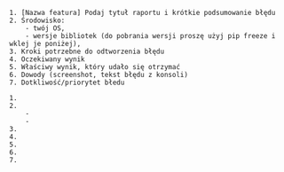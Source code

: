     1. [Nazwa featura] Podaj tytuł raportu i krótkie podsumowanie błędu
    2. Środowisko:
        - twój OS,
        - wersje bibliotek (do pobrania wersji proszę użyj pip freeze i wklej je poniżej),
    3. Kroki potrzebne do odtworzenia błędu
    4. Oczekiwany wynik
    5. Właściwy wynik, który udało się otrzymać
    6. Dowody (screenshot, tekst błędu z konsoli)
    7. Dotkliwość/priorytet błedu

    1.
    2.
        - 
        -
    3.
    4.
    5.
    6.
    7.

